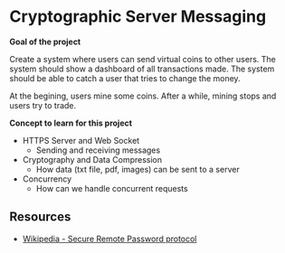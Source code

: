 # Cryptographic Server Messaging

**Goal of the project**

Create a system where users can send virtual coins to other users. The system 
should show a dashboard of all transactions made. The system should be able 
to catch a user that tries to change the money.

At the begining, users mine some coins. After a while, mining stops and users 
try to trade.


**Concept to learn for this project**

- HTTPS Server and Web Socket
    * Sending and receiving messages
- Cryptography and Data Compression
    * How data (txt file, pdf, images) can be sent to a server
- Concurrency
    * How can we handle concurrent requests





## Resources


- [Wikipedia - Secure Remote Password protocol](https://en.wikipedia.org/wiki/Secure_Remote_Password_protocol?utm_source=chatgpt.com)

